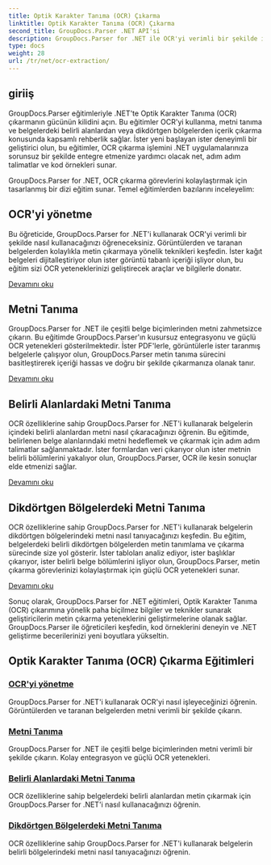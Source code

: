 ```yaml
---
title: Optik Karakter Tanıma (OCR) Çıkarma
linktitle: Optik Karakter Tanıma (OCR) Çıkarma
second_title: GroupDocs.Parser .NET API'si
description: GroupDocs.Parser for .NET ile OCR'yi verimli bir şekilde işleyin ve görüntülerden ve belgelerden metin çıkarın. OCR yeteneklerinizi bugün geliştirin!
type: docs
weight: 28
url: /tr/net/ocr-extraction/
---
```


## giriiş

GroupDocs.Parser eğitimleriyle .NET'te Optik Karakter Tanıma (OCR) çıkarmanın gücünün kilidini açın. Bu eğitimler OCR'yi kullanma, metni tanıma ve belgelerdeki belirli alanlardan veya dikdörtgen bölgelerden içerik çıkarma konusunda kapsamlı rehberlik sağlar. İster yeni başlayan ister deneyimli bir geliştirici olun, bu eğitimler, OCR çıkarma işlemini .NET uygulamalarınıza sorunsuz bir şekilde entegre etmenize yardımcı olacak net, adım adım talimatlar ve kod örnekleri sunar.

GroupDocs.Parser for .NET, OCR çıkarma görevlerini kolaylaştırmak için tasarlanmış bir dizi eğitim sunar. Temel eğitimlerden bazılarını inceleyelim:

## OCR'yi yönetme
Bu öğreticide, GroupDocs.Parser for .NET'i kullanarak OCR'yi verimli bir şekilde nasıl kullanacağınızı öğreneceksiniz. Görüntülerden ve taranan belgelerden kolaylıkla metin çıkarmaya yönelik teknikleri keşfedin. İster kağıt belgeleri dijitalleştiriyor olun ister görüntü tabanlı içeriği işliyor olun, bu eğitim sizi OCR yeteneklerinizi geliştirecek araçlar ve bilgilerle donatır.

[Devamını oku](./handling-ocr/)

## Metni Tanıma
GroupDocs.Parser for .NET ile çeşitli belge biçimlerinden metni zahmetsizce çıkarın. Bu eğitimde GroupDocs.Parser'ın kusursuz entegrasyonu ve güçlü OCR yetenekleri gösterilmektedir. İster PDF'lerle, görüntülerle ister taranmış belgelerle çalışıyor olun, GroupDocs.Parser metin tanıma sürecini basitleştirerek içeriği hassas ve doğru bir şekilde çıkarmanıza olanak tanır.

[Devamını oku](./recognizing-text/)

## Belirli Alanlardaki Metni Tanıma
OCR özelliklerine sahip GroupDocs.Parser for .NET'i kullanarak belgelerin içindeki belirli alanlardan metni nasıl çıkaracağınızı öğrenin. Bu eğitimde, belirlenen belge alanlarındaki metni hedeflemek ve çıkarmak için adım adım talimatlar sağlanmaktadır. İster formlardan veri çıkarıyor olun ister metnin belirli bölümlerini yakalıyor olun, GroupDocs.Parser, OCR ile kesin sonuçlar elde etmenizi sağlar.

[Devamını oku](./recognizing-text-in-specific-areas/)

## Dikdörtgen Bölgelerdeki Metni Tanıma
OCR özelliklerine sahip GroupDocs.Parser for .NET'i kullanarak belgelerin dikdörtgen bölgelerindeki metni nasıl tanıyacağınızı keşfedin. Bu eğitim, belgelerdeki belirli dikdörtgen bölgelerden metin tanımlama ve çıkarma sürecinde size yol gösterir. İster tabloları analiz ediyor, ister başlıklar çıkarıyor, ister belirli belge bölümlerini işliyor olun, GroupDocs.Parser, metin çıkarma görevlerinizi kolaylaştırmak için güçlü OCR yetenekleri sunar.

[Devamını oku](./recognizing-text-in-rectangular-regions/)

Sonuç olarak, GroupDocs.Parser for .NET eğitimleri, Optik Karakter Tanıma (OCR) çıkarımına yönelik paha biçilmez bilgiler ve teknikler sunarak geliştiricilerin metin çıkarma yeteneklerini geliştirmelerine olanak sağlar. GroupDocs.Parser ile öğreticileri keşfedin, kod örneklerini deneyin ve .NET geliştirme becerilerinizi yeni boyutlara yükseltin.
## Optik Karakter Tanıma (OCR) Çıkarma Eğitimleri
### [OCR'yi yönetme](./handling-ocr/)
GroupDocs.Parser for .NET'i kullanarak OCR'yi nasıl işleyeceğinizi öğrenin. Görüntülerden ve taranan belgelerden metni verimli bir şekilde çıkarın.
### [Metni Tanıma](./recognizing-text/)
GroupDocs.Parser for .NET ile çeşitli belge biçimlerinden metni verimli bir şekilde çıkarın. Kolay entegrasyon ve güçlü OCR yetenekleri.
### [Belirli Alanlardaki Metni Tanıma](./recognizing-text-in-specific-areas/)
OCR özelliklerine sahip belgelerdeki belirli alanlardan metin çıkarmak için GroupDocs.Parser for .NET'i nasıl kullanacağınızı öğrenin.
### [Dikdörtgen Bölgelerdeki Metni Tanıma](./recognizing-text-in-rectangular-regions/)
OCR özelliklerine sahip GroupDocs.Parser for .NET'i kullanarak belgelerin belirli bölgelerindeki metni nasıl tanıyacağınızı öğrenin.